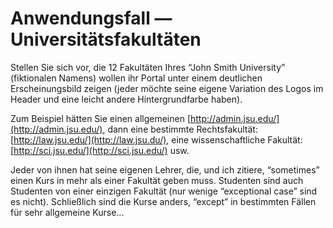 
# Anwendungsfall — Universitätsfakultäten

Stellen Sie sich vor, die 12 Fakultäten Ihres “John Smith University” \(fiktionalen Namens\) wollen ihr Portal unter einem deutlichen Erscheinungsbild zeigen \(jeder möchte seine eigene Variation des Logos im Header und eine leicht andere Hintergrundfarbe haben\).

Zum Beispiel hätten Sie einen allgemeinen [http://admin.jsu.edu/](http://admin.jsu.edu/), dann eine bestimmte Rechtsfakultät: [http://law.jsu.edu/](http://law.jsu.du/), eine wissenschaftliche Fakultät: [http://sci.jsu.edu/](http://sci.jsu.edu/) usw.

Jeder von ihnen hat seine eigenen Lehrer, die, und ich zitiere, “sometimes” einen Kurs in mehr als einer Fakultät geben muss. Studenten sind auch Studenten von einer einzigen Fakultät \(nur wenige “exceptional case” sind es nicht\). Schließlich sind die Kurse anders, “except” in bestimmten Fällen für sehr allgemeine Kurse...